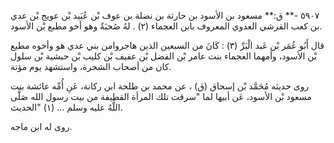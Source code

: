 ٥٩٠٧ -** ق:** مسعود بن الأسود بن حارثة بن نضلة بن عوف بْن عُبَيد بْن عويج بْن عدي بن كعب القرشي العدوي المعروف بابن العجماء (٢) . لهُ صُحبَةٌ وهو أخو مطبع بْن الأسود.

قال أَبُو عُمَر بْن عَبد الْبَرِّ (٣) : كَانَ من السبعين الذين هاجروامن بني عدي هو وأخوه مطيع بْن الأسود، وأمهما العجماء بنت عامر بْن الفضل بْن عفيف بْن كليب بْن حبشية بْن سلول كان من أصحاب الشجرة، واستشهد يوم مؤتة.

روى حديثه مُحَمَّد بْن إسحاق (ق) ، عن محمد بن طلحة ابن ركانة، عَنِ أُمِّه عائشة بنت مسعود بْن الأسود، عَن أبيها لما "سرقت تلك المرأة القطيفة من بيت رسول الله صَلَّى اللَّهُ عليه وسلم ... (١) "الحديث.

روى له ابن ماجه.